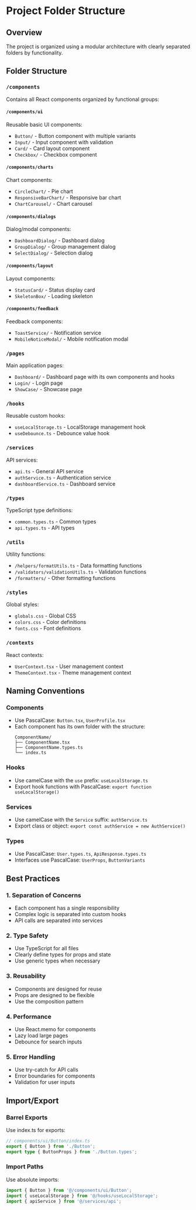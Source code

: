 # Project Folder Structure

## Overview
The project is organized using a modular architecture with clearly separated folders by functionality.

## Folder Structure

### `/components`
Contains all React components organized by functional groups:

#### `/components/ui`
Reusable basic UI components:
- `Button/` - Button component with multiple variants
- `Input/` - Input component with validation
- `Card/` - Card layout component
- `Checkbox/` - Checkbox component

#### `/components/charts`
Chart components:
- `CircleChart/` - Pie chart
- `ResponsiveBarChart/` - Responsive bar chart
- `ChartCarousel/` - Chart carousel

#### `/components/dialogs`
Dialog/modal components:
- `DashboardDialog/` - Dashboard dialog
- `GroupDialog/` - Group management dialog
- `SelectDialog/` - Selection dialog

#### `/components/layout`
Layout components:
- `StatusCard/` - Status display card
- `SkeletonBox/` - Loading skeleton

#### `/components/feedback`
Feedback components:
- `ToastService/` - Notification service
- `MobileNoticeModal/` - Mobile notification modal

### `/pages`
Main application pages:
- `Dashboard/` - Dashboard page with its own components and hooks
- `Login/` - Login page
- `ShowCase/` - Showcase page

### `/hooks`
Reusable custom hooks:
- `useLocalStorage.ts` - LocalStorage management hook
- `useDebounce.ts` - Debounce value hook

### `/services`
API services:
- `api.ts` - General API service
- `authService.ts` - Authentication service
- `dashboardService.ts` - Dashboard service

### `/types`
TypeScript type definitions:
- `common.types.ts` - Common types
- `api.types.ts` - API types

### `/utils`
Utility functions:
- `/helpers/formatUtils.ts` - Data formatting functions
- `/validators/validationUtils.ts` - Validation functions
- `/formatters/` - Other formatting functions

### `/styles`
Global styles:
- `globals.css` - Global CSS
- `colors.css` - Color definitions
- `fonts.css` - Font definitions

### `/contexts`
React contexts:
- `UserContext.tsx` - User management context
- `ThemeContext.tsx` - Theme management context

## Naming Conventions

### Components
- Use PascalCase: `Button.tsx`, `UserProfile.tsx`
- Each component has its own folder with the structure:
  ```
  ComponentName/
  ├── ComponentName.tsx
  ├── ComponentName.types.ts
  └── index.ts
  ```

### Hooks
- Use camelCase with the `use` prefix: `useLocalStorage.ts`
- Export hook functions with PascalCase: `export function useLocalStorage()`

### Services
- Use camelCase with the `Service` suffix: `authService.ts`
- Export class or object: `export const authService = new AuthService()`

### Types
- Use PascalCase: `User.types.ts`, `ApiResponse.types.ts`
- Interfaces use PascalCase: `UserProps`, `ButtonVariants`

## Best Practices

### 1. Separation of Concerns
- Each component has a single responsibility
- Complex logic is separated into custom hooks
- API calls are separated into services

### 2. Type Safety
- Use TypeScript for all files
- Clearly define types for props and state
- Use generic types when necessary

### 3. Reusability
- Components are designed for reuse
- Props are designed to be flexible
- Use the composition pattern

### 4. Performance
- Use React.memo for components
- Lazy load large pages
- Debounce for search inputs

### 5. Error Handling
- Use try-catch for API calls
- Error boundaries for components
- Validation for user inputs

## Import/Export

### Barrel Exports
Use index.ts for exports:
```typescript
// components/ui/Button/index.ts
export { Button } from './Button';
export type { ButtonProps } from './Button.types';
```

### Import Paths
Use absolute imports:
```typescript
import { Button } from '@/components/ui/Button';
import { useLocalStorage } from '@/hooks/useLocalStorage';
import { apiService } from '@/services/api';
```
